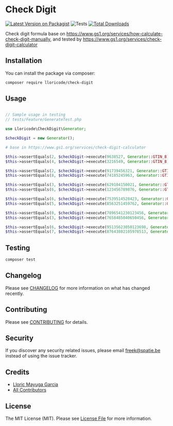 # Check Digit

[![Latest Version on Packagist](https://img.shields.io/packagist/v/lloricode/check-digit.svg?style=flat-square)](https://packagist.org/packages/lloricode/check-digit)
![Tests](https://github.com/lloricode/check-digit/workflows/Tests/badge.svg)
[![Total Downloads](https://img.shields.io/packagist/dt/lloricode/check-digit.svg?style=flat-square)](https://packagist.org/packages/lloricode/check-digit)


Check digit formula base on https://www.gs1.org/services/how-calculate-check-digit-manually,
and tested by https://www.gs1.org/services/check-digit-calculator

## Installation

You can install the package via composer:

```bash
composer require lloricode/check-digit
```

## Usage

``` php

// Sample usage in testing
// tests/Feature/GenerateTest.php

use Lloricode\CheckDigit\Generator;

$checkDigit = new Generator();

# base in https://www.gs1.org/services/check-digit-calculator

$this->assertEquals(2, $checkDigit->execute(9638527, Generator::GTIN_8));
$this->assertEquals(4, $checkDigit->execute(3216549, Generator::GTIN_8));

$this->assertEquals(2, $checkDigit->execute(91739456321, Generator::GTIN_12));
$this->assertEquals(8, $checkDigit->execute(74185245963, Generator::GTIN_12));

$this->assertEquals(3, $checkDigit->execute(629104150021, Generator::GTIN_13));
$this->assertEquals(6, $checkDigit->execute(123456789876, Generator::GTIN_13));

$this->assertEquals(6, $checkDigit->execute(7539514528423, Generator::GTIN_14));
$this->assertEquals(5, $checkDigit->execute(8563251459762, Generator::GTIN_14));

$this->assertEquals(0, $checkDigit->execute(7896541230123456, Generator::GSIN));
$this->assertEquals(3, $checkDigit->execute(7658485040650456, Generator::GSIN));

$this->assertEquals(6, $checkDigit->execute(95135623050123698, Generator::SSCC));
$this->assertEquals(7, $checkDigit->execute(87643802105978513, Generator::SSCC));
```

## Testing

``` bash
composer test
```

## Changelog

Please see [CHANGELOG](CHANGELOG.md) for more information on what has changed recently.

## Contributing

Please see [CONTRIBUTING](.github/CONTRIBUTING.md) for details.

## Security

If you discover any security related issues, please email freek@spatie.be instead of using the issue tracker.

## Credits

- [Lloric Mayuga Garcia](https://github.com/lloricode)
- [All Contributors](../../contributors)

## License

The MIT License (MIT). Please see [License File](LICENSE.md) for more information.
